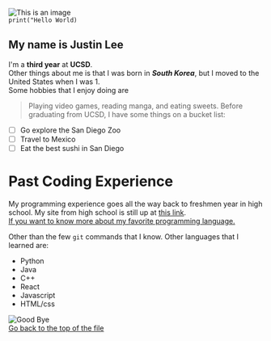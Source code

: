 ![This is an image](https://www.kindpng.com/picc/m/165-1659561_hello-png-transparent-background-hello-clipart-png-download.png)</br>
`print("Hello World)`
## My name is Justin Lee
I'm a **third year** at **UCSD**. </br>
Other things about me is that I was born in ***South Korea***, but I moved to the United States when I was 1.  </br>
Some hobbies that I enjoy doing are
> Playing video games, reading manga, and eating sweets.
Before graduating from UCSD, I have some things on a bucket list:
- [ ] Go explore the San Diego Zoo
- [ ] Travel to Mexico
- [ ] Eat the best sushi in San Diego
# Past Coding Experience
My programming experience goes all the way back to freshmen year in high school. My site from high school is still up at [this link](http://justl2.gitastudent.online/). </br>
[If you want to know more about my favorite programming language.](README.md) </br>

Other than the few `git` commands that I know. Other languages that I learned are:
- Python
- Java
- C++
- React
- Javascript
- HTML/css
  
![Good Bye](https://www.pinclipart.com/picdir/middle/548-5487878_goodbye-png-image-free-download-hand-wave-emoji.png) </br>
[Go back to the top of the file](#my-name-is-justin-lee)